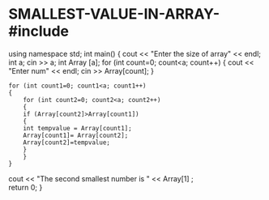 # SMALLEST-VALUE-IN-ARRAY-#include <iostream>

using namespace std;
int main()
{
    cout << "Enter the size of array" << endl;
    int  a;
    cin >> a;
    int Array [a];
    for (int count=0; count<a; count++)
    {
        cout << "Enter num" << endl;
        cin >> Array[count];
    }
    
    for (int count1=0; count1<a; count1++)
    {
        for (int count2=0; count2<a; count2++)
        {
        if (Array[count2]>Array[count1])
        {
        int tempvalue = Array[count1];
        Array[count1]= Array[count2];
        Array[count2]=tempvalue;
        }
        }
    }
   
 cout << "The second smallest number is " << Array[1] ;  
 return 0;
}
